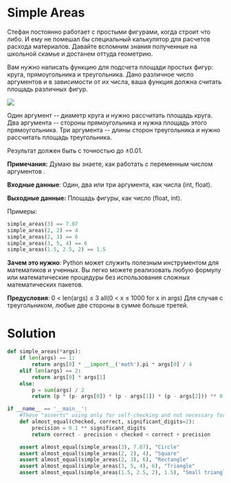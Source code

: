 # Simple Areas

Стефан постоянно работает с простыми фигурами, когда строит что либо. И ему не помешал бы специальный калькулятор для
расчетов расхода материалов. Давайте вспомним знания полученные на школьной скамье и достанем оттуда геометрию.

Вам нужно написать функцию для подсчета площади простых фигур: круга, прямоугольника и треугольника. Дано различное
число аргументов и в зависимости от их числа, ваша функция должна считать площадь различных фигур.

![](https://d17mnqrx9pmt3e.cloudfront.net/media/missions/media/c36e8316cdb34871897265aedca7f4d2/simple-areas.png)

Один аргумент -- диаметр круга и нужно рассчитать площадь круга.
Два аргумента -- стороны прямоугольника и нужна площадь этого прямоугольника.
Три аргумента -- длины сторон треугольника и нужно рассчитать площадь треугольника.

Результат должен быть с точностью до ±0.01.

**Примечания:** Думаю вы знаете, как работать с переменным числом аргументов .

**Входные данные**: Один, два или три аргумента, как числа (int, float).

**Выходные данные:** Площадь фигуры, как число (float, int).

Примеры:

```python
simple_areas(3) == 7.07
simple_areas(2, 2) == 4
simple_areas(2, 3) == 6
simple_areas(3, 5, 4) == 6
simple_areas(1.5, 2.5, 2) == 1.5
```

**Зачем это нужно**: Python может служить полезным инструментом для математиков и ученных. Вы легко можете реализовать
любую формулу или математические процедуры без использования сложных математических пакетов.

**Предусловия**:
0 < len(args) ≤ 3
all(0 < x ≤ 1000 for x in args)
Для случая с треугольником, любые две стороны в сумме больше третей.

# Solution

```python
def simple_areas(*args):
    if len(args) == 1:
        return args[0] * __import__('math').pi * args[0] / 4
    elif len(args) == 2:
        return args[0] * args[1]
    else:
        p = sum(args) / 2
        return (p * (p- args[0]) * (p - args[1]) * (p - args[2])) ** 0.5

if __name__ == '__main__':
    #These "asserts" using only for self-checking and not necessary for auto-testing
    def almost_equal(checked, correct, significant_digits=2):
        precision = 0.1 ** significant_digits
        return correct - precision < checked < correct + precision

    assert almost_equal(simple_areas(3), 7.07), "Circle"
    assert almost_equal(simple_areas(2, 2), 4), "Square"
    assert almost_equal(simple_areas(2, 3), 6), "Rectangle"
    assert almost_equal(simple_areas(3, 5, 4), 6), "Triangle"
    assert almost_equal(simple_areas(1.5, 2.5, 2), 1.5), "Small triangle"

```